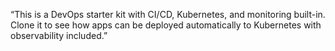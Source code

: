 “This is a DevOps starter kit with CI/CD, Kubernetes, and monitoring built-in. Clone it to see how apps can be deployed automatically to Kubernetes with observability included.”